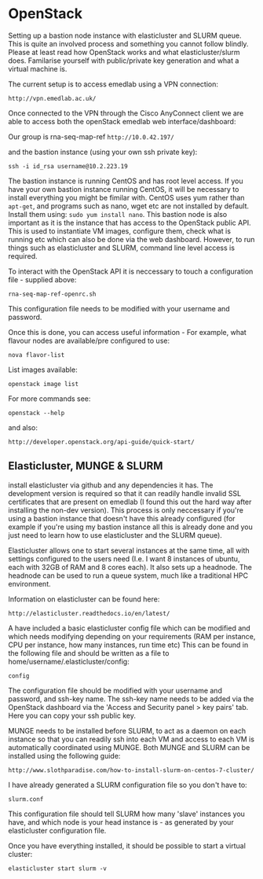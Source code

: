 # OpenStack
Setting up a bastion node instance with elasticluster and SLURM queue. This is quite an involved process and something you cannot follow blindly. Please at least read how OpenStack works and what elasticluster/slurm does. Familarise yourself with public/private key generation and what a virtual machine is.

The current setup is to access emedlab using a VPN connection:

```http://vpn.emedlab.ac.uk/ ```

Once connected to the VPN through the Cisco AnyConnect client we are able to access both the openStack emedlab web interface/dashboard:

Our group is rna-seq-map-ref
``` http://10.0.42.197/ ```

and the bastion instance (using your own ssh private key):

```ssh -i id_rsa username@10.2.223.19```

The bastion instance is running CentOS and has root level access. If you have your own bastion instance running CentOS, it will be necessary to install everything you might be fimilar with. CentOS uses yum rather than ```apt-get```, and programs such as nano, wget etc are not installed by default. Install them using: ```sudo yum install nano```.
This bastion node is also important as it is the instance that has access to the OpenStack public API. This is used to instantiate VM images, configure them, check what is running etc which can also be done via the web dashboard. However, to run things such as elasticluster and SLURM, command line level access is required.

To interact with the OpenStack API it is neccessary to touch a configuration file - supplied above:

``` rna-seq-map-ref-openrc.sh ```

This configuration file needs to be modified with your username and password.

Once this is done, you can access useful information - For example, what flavour nodes are available/pre configured to use:

```nova flavor-list```

List images available:

```openstack image list```

For more commands see:

``` openstack --help ``` 

and also:

``` http://developer.openstack.org/api-guide/quick-start/ ```

## Elasticluster, MUNGE & SLURM

install elasticluster via github and any dependencies it has. The development version is required so that it can readily handle invalid SSL certificates that are present on emedlab (I found this out the hard way after installing the non-dev version). This process is only neccessary if you're using a bastion instance that doesn't have this already configured (for example if you're using my bastion instance all this is already done and you just need to learn how to use elasticluster and the SLURM queue). 

Elasticluster allows one to start several instances at the same time, all with settings configured to the users need (I.e. I want 8 instances of ubuntu, each with 32GB of RAM and 8 cores each). It also sets up a headnode. The headnode can be used to run a queue system, much like a traditional HPC environment.

Information on elasticluster can be found here:

``` http://elasticluster.readthedocs.io/en/latest/ ```

A have included a basic elasticluster config file which can be modified and which needs modifying depending on your requirements (RAM per instance, CPU per instance, how many instances, run time etc) This can be found in the following file and should be written as a file to home/username/.elasticluster/config:

``` config ```

The configuration file should be modified with your username and password, and ssh-key name. The ssh-key name needs to be added via the OpenStack dashboard via the 'Access and Security panel > key pairs' tab. Here you can copy your ssh public key.

MUNGE needs to be installed before SLURM, to act as a daemon on each instance so that you can readily ssh into each VM and access to each VM is automatically coordinated using MUNGE. Both MUNGE and SLURM can be installed using the following guide:

``` http://www.slothparadise.com/how-to-install-slurm-on-centos-7-cluster/ ```

I have already generated a SLURM configuration file so you don't have to:

``` slurm.conf ```

This configuration file should tell SLURM how many 'slave' instances you have, and which node is your head instance is - as generated by your elasticluster configuration file.

Once you have everything installed, it should be possible to start a virtual cluster:

``` elasticluster start slurm -v ```



